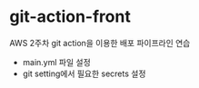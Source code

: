 # git-action-front
AWS 2주차 git action을 이용한 배포 파이프라인 연습

+ main.yml 파일 설정 
+ git setting에서 필요한 secrets 설정